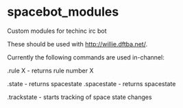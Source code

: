 spacebot_modules
================

Custom modules for techinc irc bot

These should be used with http://willie.dftba.net/.

Currently the following commands are used in-channel:

.rule X     - returns rule number X

.state      - returns spacestate
.spacestate - returns spacestate

.trackstate - starts tracking of space state changes
